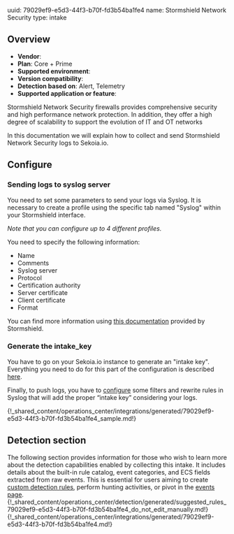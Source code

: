 uuid: 79029ef9-e5d3-44f3-b70f-fd3b54ba1fe4
name: Stormshield Network Security
type: intake

## Overview
- **Vendor**:
- **Plan**: Core + Prime
- **Supported environment**:
- **Version compatibility**:
- **Detection based on**: Alert, Telemetry
- **Supported application or feature**:

Stormshield Network Security firewalls provides comprehensive security and high performance network protection. In addition, they offer a high degree of scalability to support the evolution of IT and OT networks

In this documentation we will explain how to collect and send Stormshield Network Security logs to Sekoia.io.




## Configure

### Sending logs to syslog server

You need to set some parameters to send your logs via Syslog.
It is necessary to create a profile using the specific tab named "Syslog" within your Stormshield interface.

_Note that you can configure up to 4 different profiles._

You need to specify the following information:

- Name
- Comments
- Syslog server
- Protocol
- Certification authority
- Server certificate
- Client certificate
- Format

You can find more information using [this documentation](https://stormshield.pl/storage/www_stormshield/doc/dokumentacja/sns-en-user_configuration_manual-v3.pdf) provided by Stormshield.

### Generate the intake_key

You have to go on your Sekoia.io instance to generate an "intake key".
Everything you need to do for this part of the configuration is described [here](../../../collect/intakes.md).

Finally, to push logs, you have to [configure](../../../collect/ingestion_methods/index.md) some filters and rewrite rules in Syslog that will add the proper “intake key” considering your logs.

{!_shared_content/operations_center/integrations/generated/79029ef9-e5d3-44f3-b70f-fd3b54ba1fe4_sample.md!}


## Detection section

The following section provides information for those who wish to learn more about the detection capabilities enabled by collecting this intake. It includes details about the built-in rule catalog, event categories, and ECS fields extracted from raw events. This is essential for users aiming to create [custom detection rules](/docs/xdr/features/detect/sigma.md), perform hunting activities, or pivot in the [events page](/docs/xdr/features/investigate/events.md).
{!_shared_content/operations_center/detection/generated/suggested_rules_79029ef9-e5d3-44f3-b70f-fd3b54ba1fe4_do_not_edit_manually.md!}
{!_shared_content/operations_center/integrations/generated/79029ef9-e5d3-44f3-b70f-fd3b54ba1fe4.md!}

